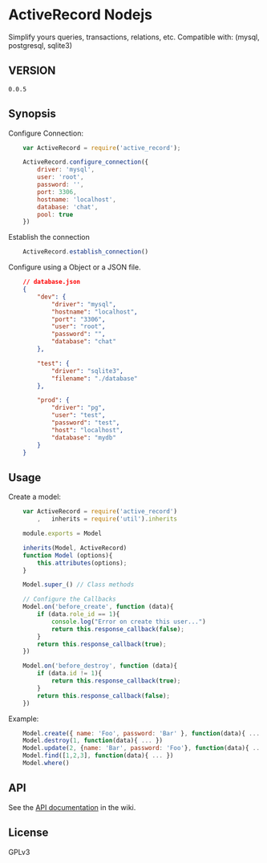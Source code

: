 # ActiveRecord Nodejs

Simplify yours queries, transactions, relations, etc.
Compatible with: (mysql, postgresql, sqlite3)

## VERSION
	
	0.0.5

## Synopsis

Configure Connection:

```js
	var ActiveRecord = require('active_record');

	ActiveRecord.configure_connection({
		driver: 'mysql',
		user: 'root',
		password: '',
		port: 3306,
		hostname: 'localhost',
		database: 'chat',
		pool: true
	})
```

Establish the connection
```js
	ActiveRecord.establish_connection()
```

Configure using a Object or a JSON file.

```json
	// database.json
	{
	  	"dev": {
	    	"driver": "mysql",
		    "hostname": "localhost",
		    "port": "3306",
			"user": "root",
		    "password": "",
		    "database": "chat"
	  	},

	  	"test": {
		    "driver": "sqlite3",
		    "filename": "./database"
	  	},

	  	"prod": {
		    "driver": "pg",
		    "user": "test",
		    "password": "test",
		    "host": "localhost",
		    "database": "mydb"
	  	}
	}
```

## Usage

Create a model:

``` js
	var ActiveRecord = require('active_record')
		,	inherits = require('util').inherits

	module.exports = Model

	inherits(Model, ActiveRecord)
	function Model (options){
		this.attributes(options);
	}

	Model.super_() // Class methods

	// Configure the Callbacks
	Model.on('before_create', function (data){
		if (data.role_id == 1){
			console.log("Error on create this user...")
			return this.response_callback(false);
		}	
		return this.response_callback(true);
	})

	Model.on('before_destroy', function (data){
		if (data.id != 1){
			return this.response_callback(true);
		}	
		return this.response_callback(false);
	})
```

Example:
``` js
	Model.create({ name: 'Foo', password: 'Bar' }, function(data){ ... })
	Model.destroy(1, function(data){ ... })
	Model.update(2, {name: 'Bar', password: 'Foo'}, function(data){ ... })	
	Model.find([1,2,3], function(data){ ... })
	Model.where()
``` 

## API

See the [API documentation](https://github.com/3kg4kR/active_record/wiki) in the wiki. 

## License

GPLv3